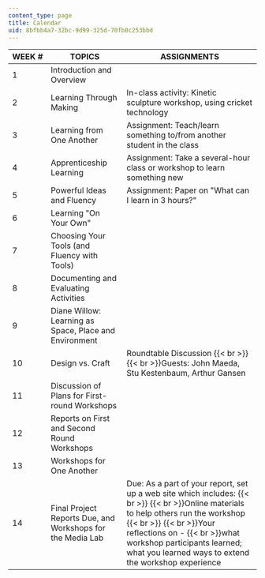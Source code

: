 ```yaml
---
content_type: page
title: Calendar
uid: 8bfbb4a7-32bc-9d99-325d-70fb0c253bbd
---
```


| WEEK # | TOPICS | ASSIGNMENTS |
| --- | --- | --- |
| 1 | Introduction and Overview | &nbsp; |
| 2 | Learning Through Making | In-class activity: Kinetic sculpture workshop, using cricket technology |
| 3 | Learning from One Another | Assignment: Teach/learn something to/from another student in the class |
| 4 | Apprenticeship Learning | Assignment: Take a several-hour class or workshop to learn something new |
| 5 | Powerful Ideas and Fluency | Assignment: Paper on "What can I learn in 3 hours?" |
| 6 | Learning "On Your Own" | &nbsp; |
| 7 | Choosing Your Tools (and Fluency with Tools) | &nbsp; |
| 8 | Documenting and Evaluating Activities | &nbsp; |
| 9 | Diane Willow: Learning as Space, Place and Environment | &nbsp; |
| 10 | Design vs. Craft | Roundtable Discussion  {{< br >}}  {{< br >}}Guests: John Maeda, Stu Kestenbaum, Arthur Gansen |
| 11 | Discussion of Plans for First-round Workshops | &nbsp; |
| 12 | Reports on First and Second Round Workshops | &nbsp; |
| 13 | Workshops for One Another | &nbsp; |
| 14 | Final Project Reports Due, and Workshops for the Media Lab | Due: As a part of your report, set up a web site which includes:  {{< br >}}  {{< br >}}Online materials to help others run the workshop  {{< br >}}  {{< br >}}Your reflections on -  {{< br >}}what workshop participants learned; what you learned ways to extend the workshop experience